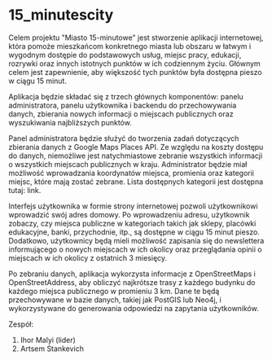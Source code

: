 # 15_minutescity

Celem projektu "Miasto 15-minutowe" jest stworzenie aplikacji internetowej, która pomoże mieszkańcom konkretnego miasta lub obszaru w łatwym i wygodnym dostępie do podstawowych usług, miejsc pracy, edukacji, rozrywki oraz innych istotnych punktów w ich codziennym życiu. Głównym celem jest zapewnienie, aby większość tych punktów była dostępna pieszo w ciągu 15 minut.

Aplikacja będzie składać się z trzech głównych komponentów: panelu administratora, panelu użytkownika i backendu do przechowywania danych, zbierania nowych informacji o miejscach publicznych oraz wyszukiwania najbliższych punktów.

Panel administratora będzie służyć do tworzenia zadań dotyczących zbierania danych z Google Maps Places API. Ze względu na koszty dostępu do danych, niemożliwe jest natychmiastowe zebranie wszystkich informacji o wszystkich miejscach publicznych w kraju. Administrator będzie miał możliwość wprowadzania koordynatów miejsca, promienia oraz kategorii miejsc, które mają zostać zebrane. Lista dostępnych kategorii jest dostępna tutaj: link.

Interfejs użytkownika w formie strony internetowej pozwoli użytkownikowi wprowadzić swój adres domowy. Po wprowadzeniu adresu, użytkownik zobaczy, czy miejsca publiczne w kategoriach takich jak sklepy, placówki edukacyjne, banki, przychodnie, itp., są dostępne w ciągu 15 minut pieszo. Dodatkowo, użytkownicy będą mieli możliwość zapisania się do newslettera informującego o nowych miejscach w ich okolicy oraz przeglądania opinii o miejscach w ich okolicy z ostatnich 3 miesięcy.

Po zebraniu danych, aplikacja wykorzysta informacje z OpenStreetMaps i OpenStreetAddress, aby obliczyć najkrótsze trasy z każdego budynku do każdego miejsca publicznego w promieniu 3 km. Dane te będą przechowywane w bazie danych, takiej jak PostGIS lub Neo4j, i wykorzystywane do generowania odpowiedzi na zapytania użytkowników.


Zespół:
1. Ihor Malyi (lider)
2. Artsem Stankevich
